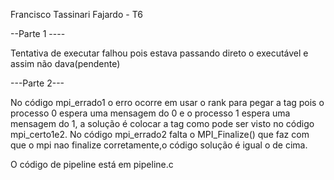 Francisco Tassinari Fajardo - T6

--Parte 1 ----
 
Tentativa de executar falhou pois estava passando direto o executável e assim não dava(pendente)


---Parte 2---

No código mpi_errado1 o erro ocorre em usar o rank para pegar a tag pois o processo 0 espera uma mensagem do 0 e o processo 1
espera uma mensagem do 1, a solução é colocar a tag como pode ser visto no código mpi_certo1e2.
No código mpi_errado2 falta o  MPI_Finalize() que faz com que o mpi nao finalize corretamente,o código solução é igual o de cima.


O código de pipeline está em pipeline.c
